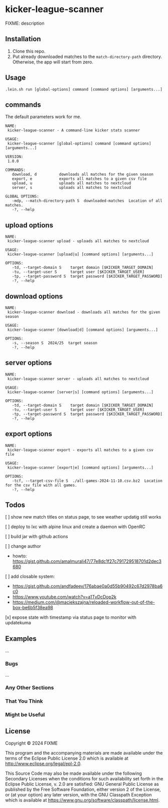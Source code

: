 # kicker-league-scanner

FIXME: description

## Installation
1. Clone this repo.
2. Put already downloaded matches to the `match-directory-path` directory. Otherwise, the app will start from zero.

## Usage
```shell
.lein.sh run [global-options] command [command options] [arguments...]
```

## commands
The default parameters work for me. 
```shell
NAME:
 kicker-league-scanner - A command-line kicker stats scanner

USAGE:
 kicker-league-scanner [global-options] command [command options] [arguments...]

VERSION:
 1.0.0

COMMANDS:
   download, d          downloads all matches for the given season
   export, e            exports all matches to a given csv file
   upload, u            uploads all matches to nextcloud
   server, s            uploads all matches to nextcloud

GLOBAL OPTIONS:
   -mdp, --match-directory-path S  downloaded-matches  Location of all matches.
   -?, --help
```
## upload options
```shell
NAME:
 kicker-league-scanner upload - uploads all matches to nextcloud

USAGE:
 kicker-league-scanner [upload|u] [command options] [arguments...]

OPTIONS:
   -td, --target-domain S    target domain [$KICKER_TARGET_DOMAIN]
   -tu, --target-user S      target user [$KICKER_TARGET_USER]
   -tp, --target-password S  target password [$KICKER_TARGET_PASSWORD]
   -?, --help
```
## download options
```shell
NAME:
 kicker-league-scanner download - downloads all matches for the given season

USAGE:
 kicker-league-scanner [download|d] [command options] [arguments...]

OPTIONS:
   -s, --season S  2024/25  target season
   -?, --help
```
## server options
```shell
NAME:
 kicker-league-scanner server - uploads all matches to nextcloud

USAGE:
 kicker-league-scanner [server|s] [command options] [arguments...]

OPTIONS:
   -td, --target-domain S    target domain [$KICKER_TARGET_DOMAIN]
   -tu, --target-user S      target user [$KICKER_TARGET_USER]
   -tp, --target-password S  target password [$KICKER_TARGET_PASSWORD]
   -?, --help
```
## export options
```shell
NAME:
 kicker-league-scanner export - exports all matches to a given csv file

USAGE:
 kicker-league-scanner [export|e] [command options] [arguments...]

OPTIONS:
   -tcf, --target-csv-file S  ./all-games-2024-11-10.csv.bz2  Location for the csv file with all games.
   -?, --help
```

## Todos
[ ] show new match titles on status page, to see weather updatig still works

[ ] deploy to lxc with alpine linux and create a daemon with OpenRC

[ ] build jar with github actions

[ ] change author
- howto: https://gist.github.com/amalmurali47/77e8dc1f27c791729518701d2dec3680

[ ] add closable system:
- https://gist.github.com/andfadeev/176abae0a0d55b90492c67d2978ba6c0
- https://www.youtube.com/watch?v=a1TvDcDop2k
- https://medium.com/@maciekszajna/reloaded-workflow-out-of-the-box-be6b5f38ea98

[x] expose state with timestamp via status page to monitor with updatekuma

## Examples
...

### Bugs

...

### Any Other Sections
### That You Think
### Might be Useful

## License

Copyright © 2024 FIXME

This program and the accompanying materials are made available under the
terms of the Eclipse Public License 2.0 which is available at
http://www.eclipse.org/legal/epl-2.0.

This Source Code may also be made available under the following Secondary
Licenses when the conditions for such availability set forth in the Eclipse
Public License, v. 2.0 are satisfied: GNU General Public License as published by
the Free Software Foundation, either version 2 of the License, or (at your
option) any later version, with the GNU Classpath Exception which is available
at https://www.gnu.org/software/classpath/license.html.
